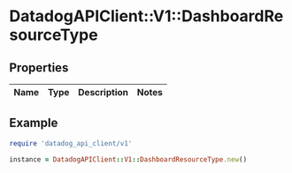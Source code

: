 # DatadogAPIClient::V1::DashboardResourceType

## Properties

| Name | Type | Description | Notes |
| ---- | ---- | ----------- | ----- |

## Example

```ruby
require 'datadog_api_client/v1'

instance = DatadogAPIClient::V1::DashboardResourceType.new()
```
